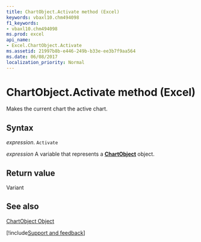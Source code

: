 ```yaml
---
title: ChartObject.Activate method (Excel)
keywords: vbaxl10.chm494098
f1_keywords:
- vbaxl10.chm494098
ms.prod: excel
api_name:
- Excel.ChartObject.Activate
ms.assetid: 21997b8b-e446-249b-b33e-ee3b7f9aa564
ms.date: 06/08/2017
localization_priority: Normal
---
```



# ChartObject.Activate method (Excel)

Makes the current chart the active chart.


## Syntax

_expression_. `Activate`

_expression_ A variable that represents a **[ChartObject](Excel.ChartObject.md)** object.


## Return value

Variant


## See also


[ChartObject Object](Excel.ChartObject.md)

[!include[Support and feedback](~/includes/feedback-boilerplate.md)]